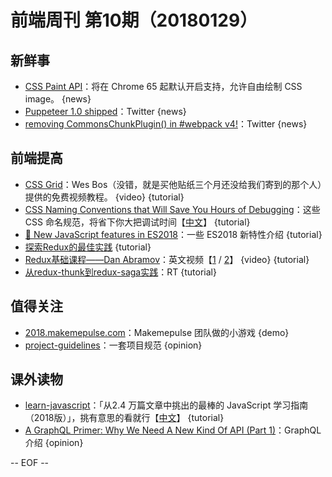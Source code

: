 # 前端周刊 第10期（20180129）

## 新鲜事
- [CSS Paint API](https://developers.google.com/web/updates/2018/01/paintapi)：将在 Chrome 65 起默认开启支持，允许自由绘制 CSS image。 {news}
- [Puppeteer 1.0 shipped](https://twitter.com/ebidel/status/953306347067473922)：Twitter {news}
- [removing CommonsChunkPlugin() in #webpack v4!](https://twitter.com/TheLarkInn/status/954838868569702400)：Twitter {news}

## 前端提高
- [CSS Grid](https://cssgrid.io/)：Wes Bos（没错，就是买他贴纸三个月还没给我们寄到的那个人）提供的免费视频教程。 {video} {tutorial}
- [CSS Naming Conventions that Will Save You Hours of Debugging](https://medium.freecodecamp.org/css-naming-conventions-that-will-save-you-hours-of-debugging-35cea737d849)：这些 CSS 命名规范，将省下你大把调试时间【[中文](http://mp.weixin.qq.com/s/iaUjkC447QhQk5KrMOk88w)】 {tutorial}
- [🎉 New JavaScript features in ES2018](https://twitter.com/mathias/status/956970099063189505)：一些 ES2018 新特性介绍 {tutorial}
- [探索Redux的最佳实践](http://www.10tiao.com/html/184/201704/2247485137/1.html) {tutorial}
- [Redux基础课程——Dan Abramov](https://egghead.io/courses/getting-started-with-redux)：英文视频【[1](https://egghead.io/courses/getting-started-with-redux) / [2](https://egghead.io/courses/building-react-applications-with-idiomatic-redux)】 {video} {tutorial}
- [从redux-thunk到redux-saga实践](https://github.com/Pines-Cheng/blog/issues/9)：RT {tutorial}


## 值得关注
- [2018.makemepulse.com](http://2018.makemepulse.com/)：Makemepulse 团队做的小游戏 {demo}
- [project-guidelines](https://github.com/wearehive/project-guidelines)：一套项目规范 {opinion}

## 课外读物
- [learn-javascript](https://github.com/Mybridge/learn-javascript)：「从2.4 万篇文章中挑出的最棒的 JavaScript 学习指南（2018版）」，挑有意思的看就行【[中文](https://github.com/Mybridge/learn-javascript/blob/master/CN.md)】 {tutorial}
- [A GraphQL Primer: Why We Need A New Kind Of API (Part 1)](https://www.smashingmagazine.com/2018/01/graphql-primer-new-api-part-1/)：GraphQL 介绍 {opinion}

[//]: # (分类图标
    新闻 {news}
    视频 {video}
    教程 {tutorial}
    代码 {code}
    演示 {demo}
    观点 {opinion}
    技巧 {tips}
    工具 {tools}
    书籍 {book}
    文档 {doc}
    GayHub {github}
    规范 {w3c}
    规范 {mdn}
  )

-- EOF --